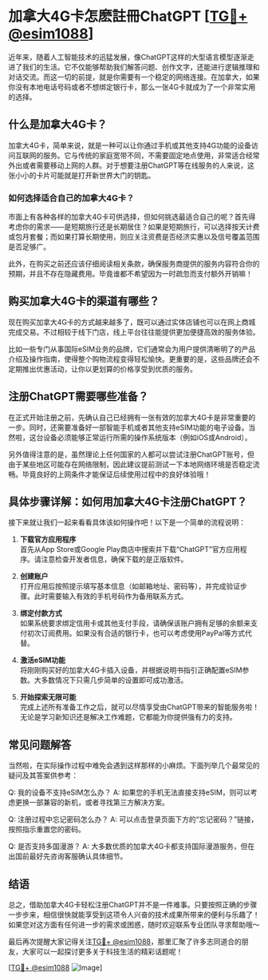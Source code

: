 # 加拿大4G卡怎麽註冊ChatGPT [[TG💪+ @esim1088](https://t.me/s/esim1088)]

近年来，随着人工智能技术的迅猛发展，像ChatGPT这样的大型语言模型逐渐走进了我们的生活。它不仅能够帮助我们解答问题、创作文字，还能进行逻辑推理和对话交流。而这一切的前提，就是你需要有一个稳定的网络连接。在加拿大，如果你没有本地电话号码或者不想绑定银行卡，那么一张4G卡就成为了一个非常实用的选择。

## 什么是加拿大4G卡？

加拿大4G卡，简单来说，就是一种可以让你通过手机或其他支持4G功能的设备访问互联网的服务。它与传统的家庭宽带不同，不需要固定地点使用，非常适合经常外出或者需要移动上网的人群。对于想要注册ChatGPT等在线服务的人来说，这张小小的卡片可能就是打开新世界大门的钥匙。

### 如何选择适合自己的加拿大4G卡？

市面上有各种各样的加拿大4G卡可供选择，但如何挑选最适合自己的呢？首先得考虑你的需求——是短期旅行还是长期居住？如果是短期旅行，可以选择按天计费或包月套餐；而如果打算长期使用，则应关注资费是否经济实惠以及信号覆盖范围是否足够广。

此外，在购买之前还应该仔细阅读相关条款，确保服务商提供的服务内容符合你的预期，并且不存在隐藏费用。毕竟谁都不希望因为一时疏忽而支付额外开销嘛！

## 购买加拿大4G卡的渠道有哪些？

现在购买加拿大4G卡的方式越来越多了，既可以通过实体店铺也可以在网上商城完成交易。不过相较于线下门店，线上平台往往能提供更加便捷高效的服务体验。

比如一些专门从事国际eSIM业务的品牌，它们通常会为用户提供清晰明了的产品介绍及操作指南，使得整个购物流程变得轻松愉快。更重要的是，这些品牌还会不定期推出优惠活动，让你以更划算的价格享受到优质的服务。

## 注册ChatGPT需要哪些准备？

在正式开始注册之前，先确认自己已经拥有一张有效的加拿大4G卡是非常重要的一步。同时，还需要准备好一部智能手机或者其他支持eSIM功能的电子设备。当然啦，这台设备必须能够正常运行所需的操作系统版本（例如iOS或Android）。

另外值得注意的是，虽然理论上任何国家的人都可以尝试注册ChatGPT账号，但由于某些地区可能存在网络限制，因此建议提前测试一下本地网络环境是否稳定流畅。毕竟良好的上网条件才能保证后续使用过程中的良好体验哦！

## 具体步骤详解：如何用加拿大4G卡注册ChatGPT？

接下来就让我们一起来看看具体该如何操作吧！以下是一个简单的流程说明：

1. **下载官方应用程序**  
   首先从App Store或Google Play商店中搜索并下载“ChatGPT”官方应用程序。请注意检查开发者信息，确保下载的是正版软件。

2. **创建账户**  
   打开应用后按照提示填写基本信息（如邮箱地址、密码等），并完成验证步骤。此时需要输入有效的手机号码作为备用联系方式。

3. **绑定付款方式**  
   如果系统要求绑定信用卡或其他支付手段，请确保该账户拥有足够的余额来支付初次订阅费用。如果没有合适的银行卡，也可以考虑使用PayPal等方式代替。

4. **激活eSIM功能**  
   将刚刚购买好的加拿大4G卡插入设备，并根据说明书指引正确配置eSIM参数。大多数情况下只需几步简单的设置即可成功激活。

5. **开始探索无限可能**  
   完成上述所有准备工作之后，就可以尽情享受由ChatGPT带来的智能服务啦！无论是学习新知识还是解决工作难题，它都能为你提供强有力的支持。

## 常见问题解答

当然啦，在实际操作过程中难免会遇到这样那样的小麻烦。下面列举几个最常见的疑问及其答案供参考：

Q: 我的设备不支持eSIM怎么办？
A: 如果您的手机无法直接支持eSIM，则可以考虑更换一部兼容的新机，或者寻找第三方解决方案。

Q: 注册过程中忘记密码怎么办？
A: 可以点击登录页面下方的“忘记密码？”链接，按照指示重置您的密码。

Q: 是否支持多国漫游？
A: 大多数优质的加拿大4G卡都支持国际漫游服务，但在出国前最好先咨询客服确认具体细节。

## 结语

总之，借助加拿大4G卡轻松注册ChatGPT并不是一件难事。只要按照正确的步骤一步步来，相信很快就能享受到这项令人兴奋的技术成果所带来的便利与乐趣了！如果您对这方面有任何进一步的需求或困惑，随时欢迎联系专业团队寻求帮助哦～

最后再次提醒大家记得关注[TG💪+ @esim1088](https://t.me/s/esim1088)，那里汇聚了许多志同道合的朋友，大家可以一起探讨更多关于科技生活的精彩话题呢！

[[TG💪+ @esim1088](https://t.me/s/esim1088) ![Image](https://i.postimg.cc/4NQfJmqS/Snipaste-2025-05-13-00-14-12.png)]